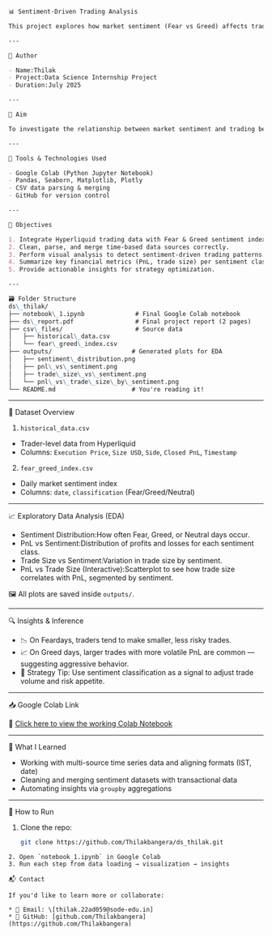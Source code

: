 
```markdown
📊 Sentiment-Driven Trading Analysis

This project explores how market sentiment (Fear vs Greed) affects trading behavior on the Hyperliquid platform. Using real trading data and sentiment scores, we perform data cleaning, merging, EDA, and derive insights that can help traders adapt their strategies based on sentiment dynamics.

---

👤 Author

- Name:Thilak
- Project:Data Science Internship Project
- Duration:July 2025

---

🎯 Aim

To investigate the relationship between market sentiment and trading behavior by analyzing execution data and the Fear & Greed Index — identifying patterns in profit/loss and trade size across different market emotions.

---

🔧 Tools & Technologies Used

- Google Colab (Python Jupyter Notebook)
- Pandas, Seaborn, Matplotlib, Plotly
- CSV data parsing & merging
- GitHub for version control

---

📝 Objectives

1. Integrate Hyperliquid trading data with Fear & Greed sentiment index.
2. Clean, parse, and merge time-based data sources correctly.
3. Perform visual analysis to detect sentiment-driven trading patterns.
4. Summarize key financial metrics (PnL, trade size) per sentiment class.
5. Provide actionable insights for strategy optimization.

---

🗃️ Folder Structure
ds\_thilak/
├── notebook\_1.ipynb              # Final Google Colab notebook
├── ds\_report.pdf                 # Final project report (2 pages)
├── csv\_files/                    # Source data
│   ├── historical\_data.csv
│   └── fear\_greed\_index.csv
├── outputs/                      # Generated plots for EDA
│   ├── sentiment\_distribution.png
│   ├── pnl\_vs\_sentiment.png
│   ├── trade\_size\_vs\_sentiment.png
│   └── pnl\_vs\_trade\_size\_by\_sentiment.png
└── README.md                     # You're reading it!

````

---

📁 Dataset Overview

1. `historical_data.csv`
- Trader-level data from Hyperliquid
- Columns: `Execution Price`, `Size USD`, `Side`, `Closed PnL`, `Timestamp`

2. `fear_greed_index.csv`
- Daily market sentiment index
- Columns: `date`, `classification` (Fear/Greed/Neutral)

---

📈 Exploratory Data Analysis (EDA)

- Sentiment Distribution:How often Fear, Greed, or Neutral days occur.
- PnL vs Sentiment:Distribution of profits and losses for each sentiment class.
- Trade Size vs Sentiment:Variation in trade size by sentiment.
- PnL vs Trade Size (Interactive):Scatterplot to see how trade size correlates with PnL, segmented by sentiment.

🖼️ All plots are saved inside `outputs/`.

---

🔍 Insights & Inference

- 📉 On Feardays, traders tend to make smaller, less risky trades.
- 📈 On Greed days, larger trades with more volatile PnL are common — suggesting aggressive behavior.
- 🎯 Strategy Tip: Use sentiment classification as a signal to adjust trade volume and risk appetite.

---

📥 Google Colab Link

🔗 [Click here to view the working Colab Notebook](https://colab.research.google.com/drive/18X6plWSX040M6Qs1dzgPhwE3g-DJHued?usp=sharing)

---

🧠 What I Learned

- Working with multi-source time series data and aligning formats (IST, date)
- Cleaning and merging sentiment datasets with transactional data
- Automating insights via `groupby` aggregations

---

🚀 How to Run

1. Clone the repo:
   ```bash
   git clone https://github.com/Thilakbangera/ds_thilak.git
````
2. Open `notebook_1.ipynb` in Google Colab
3. Run each step from data loading → visualization → insights

📬 Contact

If you'd like to learn more or collaborate:

* 📧 Email: \[thilak.22ad059@sode-edu.in]
* 🧑 GitHub: [github.com/Thilakbangera](https://github.com/Thilakbangera)
